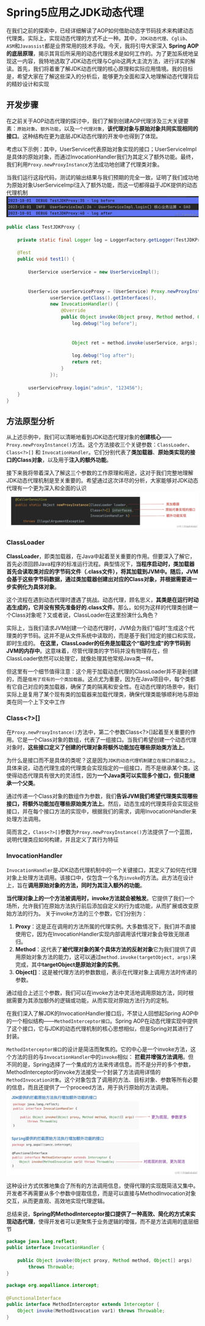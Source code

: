 # Spring5应用之JDK动态代理
在我们之前的探索中，已经详细解读了AOP如何借助动态字节码技术来构建动态代理类。实际上，实现动态代理的方式不止一种。其中，`JDK动态代理`、`Cglib`、`ASM`和`Javassist`都是业界常用的技术手段。今天，我将引导大家深入 **Spring AOP的底层原理**，揭示其背后所采用的动态代理技术是如何工作的。为了更加系统地呈现这一内容，我特地选取了JDK动态代理与Cglib这两大主流方法，进行详实的解读。首先，我们将着重了解JDK动态代理的核心原理和实际应用情境。我的目标是，希望大家在了解这些深入的分析后，能够更为全面和深入地理解动态代理背后的精妙设计和实现

开发步骤
----

在之前关于AOP动态代理的探讨中，我们了解到创建AOP代理涉及三大关键要素：`原始对象`、`额外功能`，以及`一个代理对象`，**该代理对象与原始对象共同实现相同的接口**。这种结构在更为底层JDK动态代理的开发中也得到了体现。

考虑以下示例：其中，UserService代表原始对象实现的接口；UserServiceImpl是具体的原始对象，而通过InvocationHandler我们为其定义了额外功能。最终，我们利用`Proxy.newProxyInstance`方法成功地创建了代理类对象。

当我们运行这段代码，测试的输出结果与我们预期的完全一致，证明了我们成功地为原始对象UserServiceImpl注入了额外功能，而这一切都得益于JDK提供的动态代理机制 ![](_assets/8de54677ada7481fa55fd0f41c7be669~tplv-k3u1fbpfcp-jj-mark!3024!0!0!0!q75.awebp.webp)

```java
public class TestJDKProxy {

    private static final Logger log = LoggerFactory.getLogger(TestJDKProxy.class);

    @Test
    public void test1() {
        
        UserService userService = new UserServiceImpl();

        
        UserService userServiceProxy = (UserService) Proxy.newProxyInstance(TestJDKProxy.class.getClassLoader(),
                userService.getClass().getInterfaces(),
                new InvocationHandler() {
                    @Override
                    public Object invoke(Object proxy, Method method, Object[] args) throws Throwable {
                        log.debug("log before");

                        
                        Object ret = method.invoke(userService, args);

                        log.debug("log after");
                        return ret;
                    }
                });

        userServiceProxy.login("admin", "123456");
    }
}

```

方法原型分析
------

从上述示例中，我们可以清晰地看到JDK动态代理对象的**创建核心**——`Proxy.newProxyInstance()`方法。这个方法接收三个关键参数：`ClassLoader`、`Class<?>[]` 和 `InvocationHandler`。它们分别代表了**类加载器**、**原始类实现的接口的Class对象**，以及用于**注入的额外功能**。

接下来我将带着深入了解这三个参数的工作原理和用途，这对于我们完整地理解JDK动态代理机制是至关重要的。希望通过这次详尽的分析，大家能够对JDK动态代理有一个更为深入和全面的认识 ![](_assets/b06cbd1b2f544db1a8d04e0fc9afc110~tplv-k3u1fbpfcp-jj-mark!3024!0!0!0!q75.awebp.webp)

### ClassLoader

**ClassLoader**，即类加载器，在Java中起着至关重要的作用。但要深入了解它，首先必须回顾Java程序的标准运行流程。典型情况下，**当程序启动时，类加载器首先会读取类对应的字节码文件（.class文件），将其加载到JVM中。随后，JVM会基于这些字节码数据，通过类加载器创建出对应的Class对象，并根据需要进一步实例化为具体对象**。

这个流程在遇到动态代理时遭遇了挑战。动态代理，顾名思义，**其类是在运行时动态生成的，它并没有预先准备好的.class文件**。那么，如何为这样的代理类创建一个Class对象呢？又或者说，ClassLoader在这里扮演什么角色？

实际上，当我们请求JVM创建一个动态代理时，JVM会为我们“临时”生成这个代理类的字节码。这并不是从文件系统中读取的，而是基于我们给定的接口和实现，即时生成的。 **在这里，ClassLoader的任务是加载这个“临时生成”的字节码到JVM的内存中**。这意味着，尽管代理类的字节码并没有物理存在，但ClassLoader依然可以处理它，就像处理其他常规Java类一样。

但这里有一个细节值得注意：这个用于加载动态代理的ClassLoader并不是新创建的，而是`借用了现有的一个类加载器`。这点尤为重要，因为在Java项目中，每个类都有它自己对应的类加载器，确保了类的隔离和安全性。在动态代理的场景中，我们实际上是复用了某个现有类的加载器来加载代理类，确保代理类能够顺利地与原始 类在同一个上下文中工作

### Class<?>\[\]

在`Proxy.newProxyInstance()`方法中，第二个参数Class<?>\[\]起着至关重要的作用。它是一个Class对象的数组，代表了一组接口。当我们希望创建一个动态代理对象时，**这些接口定义了创建的代理对象将额外功能加在哪些原始类方法上**。

为什么是接口而不是具体的类呢？这是因为`JDK的动态代理机制建立在接口的基础之上`。具体来说，动态代理生成的代理类会实现指定的一组接口，而不是继承某个类。这使得动态代理具有很大的灵活性，因为**一个Java类可以实现多个接口，但只能继承一个父类**。

通过传递一个Class对象的数组作为参数，我们**告诉JVM我们希望代理类实现哪些接口，将额外功能加在哪些原始类方法上**。然后，动态生成的代理类将会实现这些接口，并在每个接口方法的实现中，根据我们的需求，调用InvocationHandler来处理方法调用。

简而言之，`Class<?>[]`参数为`Proxy.newProxyInstance()`方法提供了一个蓝图，说明代理类应如何构建，并且定义了其行为特征

### InvocationHandler

`InvocationHandler`是JDK动态代理机制中的一个关键接口，其定义了如何在代理对象上处理方法调用。该接口中，仅包含一个名为`invoke`的方法。此方法在设计上，旨在**调用原始对象的方法，同时为其注入额外的功能**。

**当代理对象上的一个方法被调用时，invoke方法就会被触发**。它提供了我们一个场所，允许我们在原始方法执行前后添加自定义的行为或功能，从而扩展或改变原始方法的行为。 关于invoke方法的三个参数，它们分别为：

1.  **Proxy**：这是正在调用的方法所属的代理实例。大多数情况下，我们并不直接使用它，因为在InvocationHandler实现内部调用该代理对象会导致无限递归。
2.  **Method**：这代表了**被代理对象的某个具体方法的反射对象**它为我们提供了调用原始对象方法的能力，这可以通过`method.invoke(targetObject, args)`来完成，其中**targetObject是原始对象的实例**。
3.  **Object\[\]**：这是被代理方法的参数数组，表示在代理对象上调用方法时传递的参数。

通过组合上述三个参数，我们可以在invoke方法中灵活地调用原始方法，同时根据需要为其添加额外的逻辑或功能，从而实现对原始方法行为的定制。

在我们深入了解JDK的InvocationHandler接口后，不禁让人回想起Spring AOP中的一个相似结构——`MethodInterceptor接口`。Spring AOP在动态代理实现中提供了这个接口，它与JDK的动态代理机制的核心思想相似，但是Spring对其进行了封装。

`MethodInterceptor接口`的设计是简洁而聚焦的。它的中心是一个invoke方法，这个方法的目的与`InvocationHandler`中的`invoke`相似： **拦截并增强方法调用**。但不同的是，Spring选择了一个集成的方法来传递信息。而不是分开的多个参数，MethodInterceptor的invoke方法接受一个封装了方法调用详情的`MethodInvocation对象`。这个对象包含了调用的方法、目标对象、参数等所有必要的信息，而且还提供了一个proceed方法，用于执行原始的方法调用。 ![](_assets/53727b0aa04b40b6a2cee42327238e36~tplv-k3u1fbpfcp-jj-mark!3024!0!0!0!q75.awebp.webp)

这种设计方式优雅地集合了所有的方法调用信息，使得代理的实现既简洁又集中。开发者不再需要从多个参数中提取信息，而是可以直接与MethodInvocation对象交互，从而更直观、高效地实现代理逻辑。

总结来说，**Spring的MethodInterceptor接口提供了一种高效、简化的方式来实现动态代理**，使得开发者可以更聚焦于业务逻辑的增强，而不是方法调用的底层细节

```java
package java.lang.reflect;
public interface InvocationHandler {
    
    public Object invoke(Object proxy, Method method, Object[] args)
        throws Throwable;
}

```

```java
package org.aopalliance.intercept;

@FunctionalInterface
public interface MethodInterceptor extends Interceptor {
    Object invoke(MethodInvocation var1) throws Throwable;
}

```

